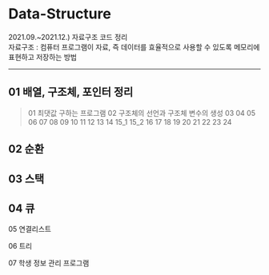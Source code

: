 # Data-Structure
2021.09.~2021.12.) 자료구조 코드 정리  
자료구조 : 컴퓨터 프로그램이 자료, 즉 데이터를 효율적으로 사용할 수 있도록 메모리에 표현하고 저장하는 방법

***

## 01 배열, 구조체, 포인터 정리
> 01 최댓값 구하는 프로그램
> 02 구조체의 선언과 구조체 변수의 생성
> 03 
> 04
> 05 
> 06 
> 07 
> 08 
> 09 
> 10 
> 11 
> 12 
> 13 
> 14 
> 15_1 
> 15_2 
> 16 
> 17 
> 18 
> 19 
> 20 
> 21 
> 22 
> 23 
> 24 


## 02 순환


03 스택
-


04 큐
--------------


05 연결리스트

06 트리

07 학생 정보 관리 프로그램



